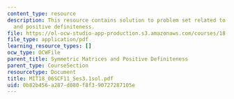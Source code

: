 ```yaml
---
content_type: resource
description: This resource contains solution to problem set related to symmetric matrices
  and positive definiteness.
file: https://ol-ocw-studio-app-production.s3.amazonaws.com/courses/18-06sc-linear-algebra-fall-2011/0b82b456a287d080f8f390727287105e_MIT18_06SCF11_Ses3.1sol.pdf
file_type: application/pdf
learning_resource_types: []
ocw_type: OCWFile
parent_title: Symmetric Matrices and Positive Definiteness
parent_type: CourseSection
resourcetype: Document
title: MIT18_06SCF11_Ses3.1sol.pdf
uid: 0b82b456-a287-d080-f8f3-90727287105e
---
```

